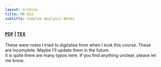 ```yaml
---
layout: archive
title: MA 412
subtitle: Complex Analysis Notes
---
```


#### [PDF](/math/ma-412/notes.pdf) | [TEX](https://github.com/aryamanmaithani/math/tree/master/ma-412)

These were notes I tried to digitalise from when I took this course. These are incomplete. Maybe I'll update them in the future.  
It is quite there are many typos here. If you find anything unclear, please let me know. 